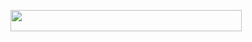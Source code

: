 <p align="left"><a href="https://heroku.com/deploy?template=https://github.com/deepaiims/caatttsfirrepiies"> <img src="https://img.shields.io/badge/Deploy%20To%20Heroku-violet?style=for-the-badge&logo=heroku" width="370" height="34.45"/></a></p>
